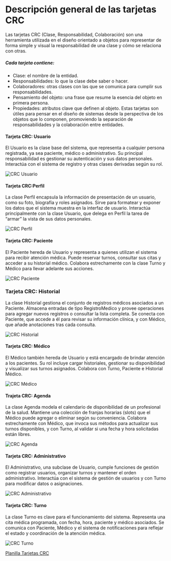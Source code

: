 # Descripción general de las tarjetas CRC
Las tarjetas CRC (Clase, Responsabilidad, Colaboración) son una herramienta utilizada en el diseño orientado a objetos para representar de forma simple y visual la responsabilidad de una clase y cómo se relaciona con otras.
##### Cada tarjeta contiene:
 - Clase: el nombre de la entidad.
 - Responsabilidades: lo que la clase debe saber o hacer.
 - Colaboradores: otras clases con las que se comunica para cumplir sus responsabilidades.
 - Pensamiento del objeto: una frase que resume la esencia del objeto en primera persona.
 - Propiedades: atributos clave que definen al objeto.
Estas tarjetas son útiles para pensar en el diseño de sistemas desde la perspectiva de los objetos que lo componen, promoviendo la separación de responsabilidades y la colaboración entre entidades.

#### Tarjeta CRC: Usuario
El Usuario es la clase base del sistema, que representa a cualquier persona registrada, ya sea paciente, médico o administrativo. Su principal responsabilidad es gestionar su autenticación y sus datos personales. Interactúa con el sistema de registro y otras clases derivadas según su rol.


![CRC Usuario](https://drive.google.com/uc?export=view&id=1ZsgvDOmbY_v7DM733NGxl12iTNssZayL)


#### Tarjeta CRC:Perfil
La clase Perfil encapsula la información de presentación de un usuario, como su foto, biografía y roles asignados. Sirve para formatear y exponer los datos que el sistema muestra en la interfaz de usuario. Interactúa principalmente con la clase Usuario, que delega en Perfil la tarea de “armar” la vista de sus datos personales.

![CRC Perfil](https://drive.google.com/uc?export=view&id=1PZ2fAC1jGntbctAT9MnZWKYA4bqSRRaC)

#### Tarjeta CRC: Paciente
El Paciente hereda de Usuario y representa a quienes utilizan el sistema para recibir atención médica. Puede reservar turnos, consultar sus citas y acceder a su historial médico. Colabora estrechamente con la clase Turno y Médico para llevar adelante sus acciones.

![CRC Paciente](https://drive.google.com/uc?export=view&id=1eZxfUR3Q2GjMmbpq6lAylCyE9skemw3A)


### Tarjeta CRC: Historial
La clase Historial gestiona el conjunto de registros médicos asociados a un Paciente. Almacena entradas de tipo RegistroMedico y provee operaciones para agregar nuevos registros o consultar la lista completa. Se conecta con Paciente, que accede a él para revisar su información clínica, y con Médico, que añade anotaciones tras cada consulta.

![CRC Historial](https://drive.google.com/uc?export=view&id=1uuFGQaROtbfSCgV81ni18W4w20FLapEB)

#### Tarjeta CRC: Médico
El Médico también hereda de Usuario y está encargado de brindar atención a los pacientes. Su rol incluye cargar historiales, gestionar su disponibilidad y visualizar sus turnos asignados. Colabora con Turno, Paciente e Historial Médico.


![CRC Médico](https://drive.google.com/uc?export=view&id=1Uj6NehMJN9AwsTHKR9LvmTODRvDE5zoV)

#### Trajeta CRC: Agenda
La clase Agenda modela el calendario de disponibilidad de un profesional de la salud. Mantiene una colección de franjas horarias (slots) que el Médico puede agregar o eliminar según su conveniencia. Colabora estrechamente con Médico, que invoca sus métodos para actualizar sus turnos disponibles, y con Turno, al validar si una fecha y hora solicitadas están libres.

![CRC Agenda](https://drive.google.com/uc?export=view&id=1bc7kXLKoOYXh9YVvE2Ux-UM3NBkuOFEU)

#### Tarjeta CRC: Administrativo
El Administrativo, una subclase de Usuario, cumple funciones de gestión como registrar usuarios, organizar turnos y mantener el orden administrativo. Interactúa con el sistema de gestión de usuarios y con Turno para modificar datos o asignaciones.


![CRC Administrativo](https://drive.google.com/uc?export=view&id=1-OO0SJB4f2a4TUHLaor9hb5XYcAV-rrB)


#### Tarjeta CRC: Turno
La clase Turno es clave para el funcionamiento del sistema. Representa una cita médica programada, con fecha, hora, paciente y médico asociados. Se comunica con Paciente, Médico y el sistema de notificaciones para reflejar el estado y coordinación de la atención médica.


![CRC Turno](https://drive.google.com/uc?export=view&id=15kwkwpnz9MfzozPBJCpU_P-El19_qt6e)



[Planilla Tarjetas CRC](https://docs.google.com/spreadsheets/d/1aLxJNcpcsDVDc4BZh3GDFItkQbP6LOxz/edit?usp=sharing&ouid=113574952751855851904&rtpof=true&sd=true)
